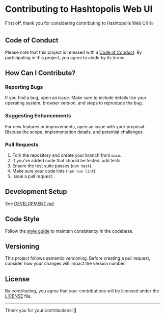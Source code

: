 # Contributing to Hashtopolis Web UI

First off, thank you for considering contributing to Hashtopolis Web UI! 👍

## Code of Conduct

Please note that this project is released with a [Code of Conduct](CODE_OF_CONDUCT.md). By participating in this project, you agree to abide by its terms.

## How Can I Contribute?

### Reporting Bugs

If you find a bug, open an issue. Make sure to include details like your operating system, browser version, and steps to reproduce the bug.

### Suggesting Enhancements

For new features or improvements, open an issue with your proposal. Discuss the scope, implementation details, and potential challenges.

### Pull Requests

1. Fork the repository and create your branch from `main`.
2. If you've added code that should be tested, add tests.
3. Ensure the test suite passes (`npm test`).
4. Make sure your code lints (`npm run lint`).
5. Issue a pull request.

## Development Setup

See [DEVELOPMENT.md](DEVELOPMENT.md)

## Code Style

Follow the [style guide](STYLE_GUIDE.md) to maintain consistency in the codebase.

## Versioning

This project follows semantic versioning. Before creating a pull request, consider how your changes will impact the version number.

## License

By contributing, you agree that your contributions will be licensed under the [LICENSE](LICENSE.md) file.

---

Thank you for your contributions! 🚀